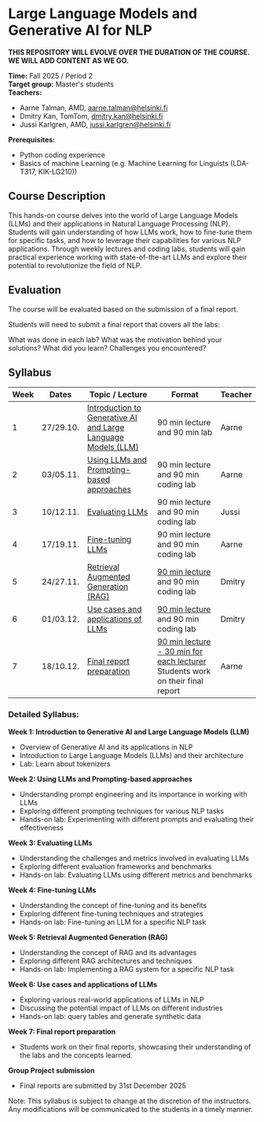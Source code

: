 # Large Language Models and Generative AI for NLP

**THIS REPOSITORY WILL EVOLVE OVER THE DURATION OF THE COURSE. WE WILL ADD CONTENT AS WE GO.**


**Time:** Fall 2025 / Period 2\
**Target group:** Master's students\
**Teachers:** 
* Aarne Talman, AMD, [aarne.talman@helsinki.fi](mailto:aarne.talman@helsinki.fi)
* Dmitry Kan, TomTom, [dmitry.kan@helsinki.fi](mailto:dmitry.kan@helsinki.fi)
* Jussi Karlgren, AMD, [jussi.karlgren@helsinki.fi](mailto:jussi.karlgren@helsinki.fi)

**Prerequisites:** 
* Python coding experience
* Basics of machine Learning (e.g. Machine Learning for Linguists (LDA-T317, KIK-LG210))

## Course Description

This hands-on course delves into the world of Large Language Models (LLMs) and their applications in Natural Language Processing (NLP). Students will gain understanding of how LLMs work, how to fine-tune them for specific tasks, and how to leverage their capabilities for various NLP applications. Through weekly lectures and coding labs, students will gain practical experience working with state-of-the-art LLMs and explore their potential to revolutionize the field of NLP.

## Evaluation

The course will be evaluated based on the submission of a final report.

Students will need to submit a final report that covers all the labs:

What was done in each lab?
What was the motivation behind your solutions?
What did you learn?
Challenges you encountered? 

## Syllabus

| Week | Dates     | Topic / Lecture                                                          | Format                                                                              | Teacher |
|------|-----------|--------------------------------------------------------------------------|-------------------------------------------------------------------------------------|---------|
| 1    | 27/29.10. | [Introduction to Generative AI and Large Language Models (LLM)](week-1/) | 90 min lecture and 90 min lab                                                       | Aarne   |
| 2    | 03/05.11. | [Using LLMs and Prompting-based approaches](week-2/)                     | 90 min lecture and 90 min coding lab                                                | Aarne   |
| 3    | 10/12.11. | [Evaluating LLMs](week-3/)                                               | 90 min lecture and 90 min coding lab                                                | Jussi   |
| 4    | 17/19.11. | [Fine-tuning LLMs](week-4/)                                              | 90 min lecture and 90 min coding lab                                                | Aarne   |
| 5    | 24/27.11. | [Retrieval Augmented Generation (RAG)](week-5/)                          | [90 min lecture](https://www.youtube.com/watch?v=1GtBArPD-UA) and 90 min coding lab | Dmitry  |
| 6    | 01/03.12. | [Use cases and applications of LLMs](week-6/)                            | [90 min lecture](https://www.youtube.com/watch?v=8LkR35wNZnU) and 90 min coding lab                                            | Dmitry  |
| 7    | 18/10.12. | [Final report preparation](week-7/)                                      | [90 min lecture - 30 min for each lecturer](https://www.youtube.com/watch?v=73UR75Lz9Lg) Students work on their  final report                                                 | Aarne   |


### Detailed Syllabus:

**Week 1: Introduction to Generative AI and Large Language Models (LLM)**
* Overview of Generative AI and its applications in NLP
* Introduction to Large Language Models (LLMs) and their architecture
* Lab: Learn about tokenizers

**Week 2: Using LLMs and Prompting-based approaches**
* Understanding prompt engineering and its importance in working with LLMs
* Exploring different prompting techniques for various NLP tasks
* Hands-on lab: Experimenting with different prompts and evaluating their effectiveness

**Week 3: Evaluating LLMs**
* Understanding the challenges and metrics involved in evaluating LLMs
* Exploring different evaluation frameworks and benchmarks
* Hands-on lab: Evaluating LLMs using different metrics and benchmarks

**Week 4: Fine-tuning LLMs**
* Understanding the concept of fine-tuning and its benefits
* Exploring different fine-tuning techniques and strategies
* Hands-on lab: Fine-tuning an LLM for a specific NLP task

**Week 5: Retrieval Augmented Generation (RAG)**
* Understanding the concept of RAG and its advantages
* Exploring different RAG architectures and techniques
* Hands-on lab: Implementing a RAG system for a specific NLP task

**Week 6: Use cases and applications of LLMs**
* Exploring various real-world applications of LLMs in NLP
* Discussing the potential impact of LLMs on different industries
* Hands-on lab: query tables and generate synthetic data

**Week 7: Final report preparation**
* Students work on their final reports, showcasing their understanding of the labs and the concepts learned.

**Group Project submission**
* Final reports are submitted by 31st December 2025

Note: This syllabus is subject to change at the discretion of the instructors. Any modifications will be communicated to the students in a timely manner.
